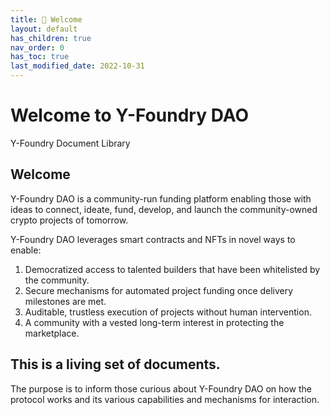 ```yaml
---
title: 🌈 Welcome
layout: default
has_children: true
nav_order: 0
has_toc: true
last_modified_date: 2022-10-31
---
```


# Welcome to Y-Foundry DAO

Y-Foundry Document Library 

## Welcome

Y-Foundry DAO is a community-run funding platform enabling those with ideas to connect, ideate, fund, develop, and launch the community-owned crypto projects of tomorrow.

Y-Foundry DAO leverages smart contracts and NFTs in novel ways to enable:
1. Democratized access to talented builders that have been whitelisted by the community.
2. Secure mechanisms for automated project funding once delivery milestones are met.
3. Auditable, trustless execution of projects without human intervention.
4. A community with a vested long-term interest in protecting the marketplace.

## This is a living set of documents.  

The purpose is to inform those curious about Y-Foundry DAO on how the protocol works and its various capabilities and mechanisms for interaction.


